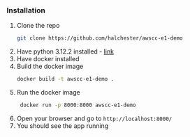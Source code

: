 ### Installation

1. Clone the repo
   ```sh
   git clone https://github.com/halchester/awscc-e1-demo
   ```
2. Have python 3.12.2 installed - [link](https://www.python.org/downloads/release/python-3122/)
3. Have docker installed
4. Build the docker image
   ```sh
   docker build -t awscc-e1-demo .
   ```
5. Run the docker image
   ```sh
    docker run -p 8000:8000 awscc-e1-demo
   ```
6. Open your browser and go to `http://localhost:8000/`
7. You should see the app running
